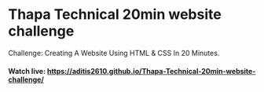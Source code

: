 # Thapa Technical 20min website challenge
Challenge: Creating A Website Using HTML &amp; CSS In 20 Minutes.

#### Watch live: https://aditis2610.github.io/Thapa-Technical-20min-website-challenge/
